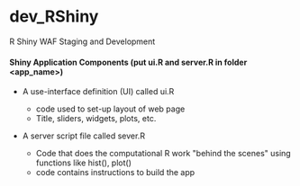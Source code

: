 # dev_RShiny
R Shiny WAF Staging and Development

#### Shiny Application Components (put ui.R and server.R in folder <app_name>)
- A use-interface definition (UI) called ui.R
  - code used to set-up layout of web page
  - Title, sliders, widgets, plots, etc.  
 


- A server script file called sever.R
  - Code that does the computational R work "behind the scenes" using functions like hist(), plot()
  - code contains instructions to build the app
